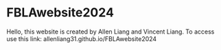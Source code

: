 # FBLAwebsite2024
Hello, this website is created by Allen Liang and Vincent Liang.
To access use this link: allenliang31.github.io/FBLAwebsite2024
